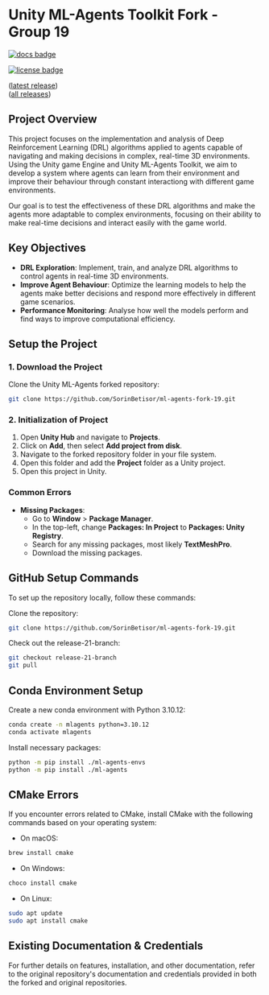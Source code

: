 # Unity ML-Agents Toolkit Fork - Group 19

[![docs badge](https://img.shields.io/badge/docs-reference-blue.svg)](https://github.com/Unity-Technologies/ml-agents/tree/release_21_docs/docs/)

[![license badge](https://img.shields.io/badge/license-Apache--2.0-green.svg)](../LICENSE.md)

([latest release](https://github.com/Unity-Technologies/ml-agents/releases/tag/latest_release))  
([all releases](https://github.com/Unity-Technologies/ml-agents/releases))

## Project Overview
This project focuses on the implementation and analysis of Deep Reinforcement Learning (DRL) algorithms applied to agents capable of navigating and making decisions in complex, real-time 3D environments. Using the Unity game Engine and Unity ML-Agents Toolkit, we aim to develop a system where agents can learn from their environment and improve their behaviour through constant interactiong with different game environments.

Our goal is to test the effectiveness of these DRL algorithms and make the agents more adaptable to complex environments, focusing on their ability to make real-time decisions and interact easily with the game world.

## Key Objectives
- **DRL Exploration**: Implement, train, and analyze DRL algorithms to control agents in real-time 3D environments.
- **Improve Agent Behaviour**: Optimize the learning models to help the agents make better decisions and respond more effectively in different game scenarios.
- **Performance Monitoring**: Analyse how well the models perform and find ways to improve computational efficiency.
  
## Setup the Project

### 1. Download the Project

Clone the Unity ML-Agents forked repository:
```bash
git clone https://github.com/SorinBetisor/ml-agents-fork-19.git
```

### 2. Initialization of Project

1. Open **Unity Hub** and navigate to **Projects**.
2. Click on **Add**, then select **Add project from disk**.
3. Navigate to the forked repository folder in your file system.
4. Open this folder and add the **Project** folder as a Unity project.
5. Open this project in Unity.

### Common Errors

- **Missing Packages**:  
   - Go to **Window** > **Package Manager**.
   - In the top-left, change **Packages: In Project** to **Packages: Unity Registry**.
   - Search for any missing packages, most likely **TextMeshPro**.
   - Download the missing packages.

## GitHub Setup Commands

To set up the repository locally, follow these commands:

Clone the repository:
   ```bash
   git clone https://github.com/SorinBetisor/ml-agents-fork-19.git
```
Check out the release-21-branch:
```bash
git checkout release-21-branch
git pull
```

## Conda Environment Setup
Create a new conda environment with Python 3.10.12:
```bash
conda create -n mlagents python=3.10.12
conda activate mlagents
```
Install necessary packages:
```bash
python -m pip install ./ml-agents-envs
python -m pip install ./ml-agents
```

## CMake Errors
If you encounter errors related to CMake, install CMake with the following commands based on your operating system:

- On macOS:
```bash
brew install cmake 
```

- On Windows:
```bash
choco install cmake 
```

- On Linux:
```bash
sudo apt update
sudo apt install cmake
```

## Existing Documentation & Credentials
For further details on features, installation, and other documentation, refer to the original repository's documentation and credentials provided in both the forked and original repositories.




   

